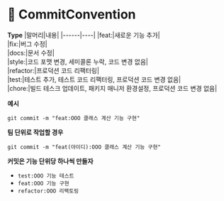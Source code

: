 # 🤝 CommitConvention   
**Type**
|말머리|내용|
|------|----|
|feat:|새로운 기능 추가|     
|fix:|버그 수정|   
|docs:|문서 수정|    
|style:|코드 포맷 변경, 세미콜론 누락, 코드 변경 없음|    
|refactor:|프로덕션 코드 리팩터링|   
|test:|테스트 추가, 테스트 코드 리팩터링, 프로덕션 코드 변경 없음|   
|chore:|빌드 테스크 업데이트, 패키지 매니저 환경설정, 프로덕션 코드 변경 없음|   

**예시**
```git
git commit -m "feat:OOO 클래스 계산 기능 구현"   
```     

**팀 단위로 작업할 경우**
```git
git commit -m "feat(아이디):OOO 클래스 계산 기능 구현"   
```     

**커밋은 기능 단위당 하나씩 만들자**     
* `test:OOO 기능 테스트` 
* `feat:OOO 기능 구현`  
* `refactor:OOO 리팩토링`         
